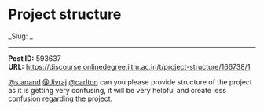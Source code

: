 # Project structure
_Slug: _

---
**Post ID:** 593637  
**URL:** https://discourse.onlinedegree.iitm.ac.in/t/project-structure/166738/1  

[@s.anand](/u/s.anand) [@Jivraj](/u/jivraj) [@carlton](/u/carlton) can you please provide structure of the project as it is getting very confusing, it will be very helpful and create less confusion regarding the project.

